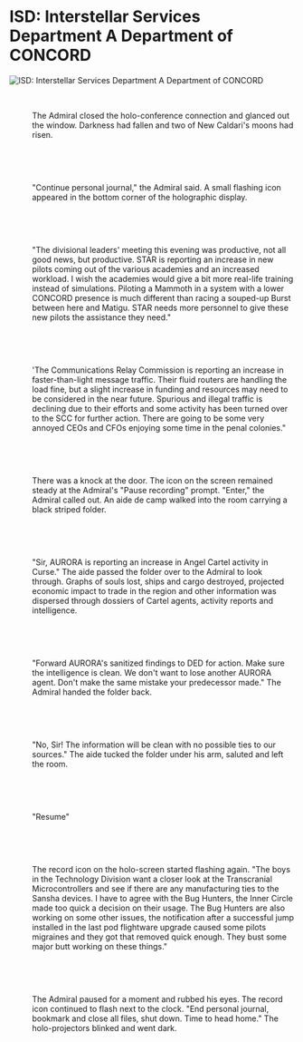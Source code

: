 # ISD: Interstellar Services Department	A Department of CONCORD

![ISD: Interstellar Services Department	A Department of CONCORD](images/isd_potw.jpg)
<p>
	 </p>
<dl>
	<dd>
		The Admiral closed the holo-conference connection and glanced out the window. Darkness had fallen and two of New Caldari's moons had risen.</dd>
</dl>
<p>
	 </p>
<p>
	 </p>
<dl>
	<dd>
		"Continue personal journal," the Admiral said. A small flashing icon appeared in the bottom corner of the holographic display.</dd>
</dl>
<p>
	 </p>
<p>
	 </p>
<dl>
	<dd>
		"The divisional leaders' meeting this evening was productive, not all good news, but productive. STAR is reporting an increase in new pilots coming out of the various academies and an increased workload. I wish the academies would give a bit more real-life training instead of simulations. Piloting a Mammoth in a system with a lower CONCORD presence is much different than racing a souped-up Burst between here and Matigu. STAR needs more personnel to give these new pilots the assistance they need."</dd>
</dl>
<p>
	 </p>
<p>
	 </p>
<dl>
	<dd>
		'The Communications Relay Commission is reporting an increase in faster-than-light message traffic. Their fluid routers are handling the load fine, but a slight increase in funding and resources may need to be considered in the near future. Spurious and illegal traffic is declining due to their efforts and some activity has been turned over to the SCC for further action. There are going to be some very annoyed CEOs and CFOs enjoying some time in the penal colonies."</dd>
</dl>
<p>
	 </p>
<p>
	 </p>
<dl>
	<dd>
		There was a knock at the door. The icon on the screen remained steady at the Admiral's "Pause recording" prompt. "Enter," the Admiral called out. An aide de camp walked into the room carrying a black striped folder.</dd>
</dl>
<p>
	 </p>
<p>
	 </p>
<dl>
	<dd>
		"Sir, AURORA is reporting an increase in Angel Cartel activity in Curse." The aide passed the folder over to the Admiral to look through. Graphs of souls lost, ships and cargo destroyed, projected economic impact to trade in the region and other information was dispersed through dossiers of Cartel agents, activity reports and intelligence.</dd>
</dl>
<p>
	 </p>
<p>
	 </p>
<dl>
	<dd>
		"Forward AURORA's sanitized findings to DED for action. Make sure the intelligence is clean. We don't want to lose another AURORA agent. Don't make the same mistake your predecessor made." The Admiral handed the folder back.</dd>
</dl>
<p>
	 </p>
<p>
	 </p>
<dl>
	<dd>
		"No, Sir! The information will be clean with no possible ties to our sources." The aide tucked the folder under his arm, saluted and left the room.</dd>
</dl>
<p>
	 </p>
<p>
	 </p>
<dl>
	<dd>
		"Resume"</dd>
</dl>
<p>
	 </p>
<p>
	 </p>
<dl>
	<dd>
		The record icon on the holo-screen started flashing again. "The boys in the Technology Division want a closer look at the Transcranial Microcontrollers and see if there are any manufacturing ties to the Sansha devices. I have to agree with the Bug Hunters, the Inner Circle made too quick a decision on their usage. The Bug Hunters are also working on some other issues, the notification after a successful jump installed in the last pod flightware upgrade caused some pilots migraines and they got that removed quick enough. They bust some major butt working on these things."</dd>
</dl>
<p>
	 </p>
<p>
	 </p>
<dl>
	<dd>
		The Admiral paused for a moment and rubbed his eyes. The record icon continued to flash next to the clock. "End personal journal, bookmark and close all files, shut down. Time to head home." The holo-projectors blinked and went dark.</dd>
</dl>
<p>
	 </p>

                            
                        
